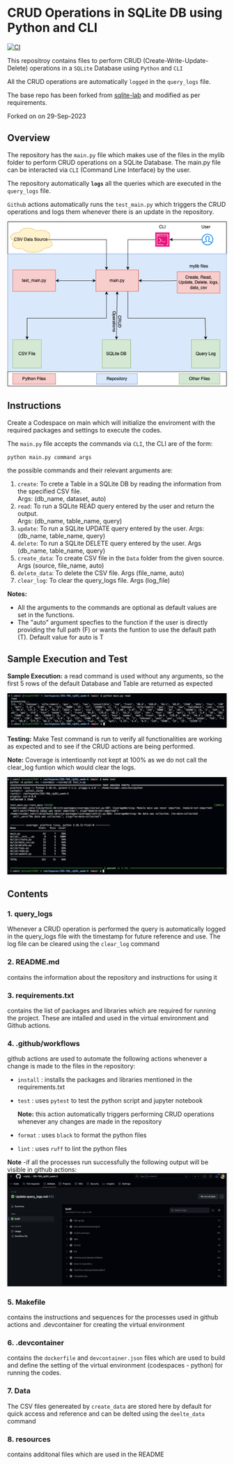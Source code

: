 # CRUD Operations in SQLite DB using Python and CLI

[![CI](https://github.com/nogibjj/IDS-706_rg361_week-5/actions/workflows/cicd.yml/badge.svg)](https://github.com/nogibjj/IDS-706_rg361_week-5/actions/workflows/cicd.yml)

This repositroy contains files to perform CRUD (Create-Write-Update-Delete) operations in a ``SQLite`` Database using ``Python`` and ``CLI``

All the CRUD operations are automatically ``logged`` in the ``query_logs`` file.

The base repo has been forked from [sqlite-lab](https://github.com/nogibjj/sqlite-lab) and modified as per requirements.

Forked on on 29-Sep-2023

## Overview

The repository has the ``main.py`` file which makes use of the files in the mylib folder to perform CRUD operations on a SQLite Database. The main.py file can be interacted via ``CLI`` (Command Line Interface) by the user.

The repository automatically **``logs``** all the queries which are executed in the ``query_logs`` file.

``Github`` actions automatically runs the ``test_main.py`` which triggers the CRUD operations and logs them whenever there is an update in the repository.

![Schema](resources/schema.png)

## Instructions

Create a Codespace on main which will initialize the enviroment with the required packages and settings to execute the codes.

The ``main.py`` file accepts the commands via ``CLI``, the CLI are of the form:

```console
python main.py command args
```
the possible commands and their relevant arguments are:
1. ``create``: To crete a Table in a SQLite DB by reading the information from the specified CSV file.<br>Args: (db_name, dataset, auto)
2. ``read``: To run a SQLite READ query entered by the user and return the output.<br>Args: (db_name, table_name, query)
3. ``update``: To run a SQLite UPDATE query entered by the user. Args: (db_name, table_name, query)
4. ``delete``: To run a SQLite DELETE query entered by the user. Args (db_name, table_name, query)
5. ``create_data``: To create CSV file in the ``Data`` folder from the given source. Args (source, file_name, auto)
6. ``delete_data``: To delete the CSV file. Args (file_name, auto)
7. ``clear_log``: To clear the query_logs file. Args (log_file)

**Notes:** 
- All the arguments to the commands are optional as default values are set in the functions.
- The "auto" argument specfies to the function if the user is directly providing the full path (F) or wants the funtion to use the default path (T). Default value for auto is T

## Sample Execution and Test
  **Sample Execution:** a read command is used without any arguments, so the first 5 rows of the default Database and Table are returned as expected

   ![Sample_Execution](resources/sample_execution.png)

**Testing:** Make Test command is run to verify all functionalities are working as expected and to see if the CRUD actions are being performed.

**Note:** Coverage is intentioanlly not kept at 100% as we do not call the clear_log funtion which would clear the logs.

![Test Execution](resources/test.png)


## Contents

### 1. query_logs
  Whenever a  CRUD operation is performed the query is automatically logged in the query_logs file with the timestamp for future reference and use. The log file can be cleared using the ``clear_log`` command

### 2. README.md
   contains the information about the repository and instructions for using it
   
### 3. requirements.txt
   contains the list of packages and libraries which are required for running the project. These are intalled and used in the virtual environment and Github actions.
   
### 4. .github/workflows
   github actions are used to automate the following actions whenever a change is made to the files in the repository:
   - ``install`` : installs the packages and libraries mentioned in the requirements.txt
   - ``test`` : uses ``pytest`` to test the python script and jupyter notebook
      
      **Note:** this action automatically triggers performing CRUD operations whenever any changes are made in the repository
     
   - ``format`` : uses ``black`` to format the python files
   - ``lint`` : uses ``ruff`` to lint the python files
   
     
   **Note** -if all the processes run successfully the following output will be visible in github actions:
   ![Success Build](resources/build.png)
   
### 5. Makefile
   contains the instructions and sequences for the processes used in github actions and .devcontainer for creating the virtual environment
   
### 6. .devcontainer
   contains the ``dockerfile`` and ``devcontainer.json`` files which are used to build and define the setting of the virtual environment (codespaces - python) for running the codes.

### 7. Data
   The CSV files genereated by ``create_data`` are stored here by default for quick access and reference and can be delted using the ``deelte_data`` command

### 8. resources 
   contains additonal files which are used in the README




  

